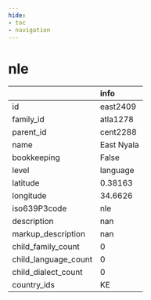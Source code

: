 ```yaml
---
hide:
- toc
- navigation
---
```

# nle
|                      | info       |
|:---------------------|:-----------|
| id                   | east2409   |
| family_id            | atla1278   |
| parent_id            | cent2288   |
| name                 | East Nyala |
| bookkeeping          | False      |
| level                | language   |
| latitude             | 0.38163    |
| longitude            | 34.6626    |
| iso639P3code         | nle        |
| description          | nan        |
| markup_description   | nan        |
| child_family_count   | 0          |
| child_language_count | 0          |
| child_dialect_count  | 0          |
| country_ids          | KE         |
